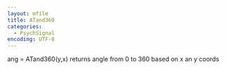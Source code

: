 ```yaml
---
layout: mfile
title: ATand360
categories:
  - PsychSignal
encoding: UTF-8
---
```


ang = ATand360(y,x)
returns angle from 0 to 360 based on x an y coords